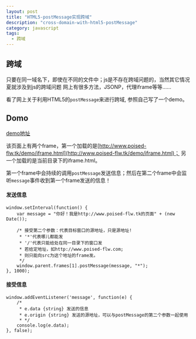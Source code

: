 ```yaml
---
layout: post
title: "HTML5-postMessage实现跨域"
description: "cross-domain-with-html5-postMessage"
category: javascript
tags: 
  - 跨域
---
```



## 跨域

只要在同一域名下，即使在不同的文件中；js是不存在跨域问题的，当然其它情况夏就涉及到js的跨域问题
网上有很多方法，JSONP，代理iframe等等……

看了网上关于利用HTML5的`postMessage`来进行跨域, 参照自己写了一个demo。

## Domo

[demo地址](http://poised-flw.com/demo/index.html)

该页面上有两个frame，第一个加载的是[http://www.poised-flw.tk/demo/iframe.html](http://www.poised-flw.tk/demo/iframe.html)；
另一个加载的是当前目录下的iframe.html。

第一个frame中会持续的调用`postMessage`发送信息；然后在第二个frame中会监听`message`事件收到第一个frame发送的信息！

#### 发送信息

    window.setInterval(function() {
        var message = "你好！我是http://www.poised-flw.tk的页面" + (new Date());

        /* 接受第二个参数：代表目标窗口的源地址，只是源地址!
         * '*'代表哪儿都能发
         * '/'代表只能给处在同一目录下的窗口发
         * 若给定地址，如http://www.poised-flw.com;
         * 则只能向src为这个地址的frame发。
         */
        window.parent.frames[1].postMessage(message, "*");
    }, 1000);

#### 接受信息
<!--more-->
    window.addEventListener('message', function(e) {
        /*
         * e.data {string} 发送的信息
         * e.origin {string} 发送的源地址，可以与postMessage的第二个参数一起使用
         * */
        console.log(e.data);
    }, false);
